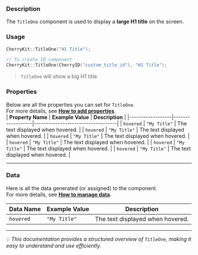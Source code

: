 ### Description  
The `TitleOne` component is used to display a **large H1 title** on the screen.  

### Usage  
```cpp
CherryKit::TitleOne("H1 Title");
```
```cpp
// To create ID component
CherryKit::TitleOne(CherryID("custom_title_id"), "H1 Title");
```
> `TitleOne` will show a big H1 title.  

### Properties  
Below are all the properties you can set for `TitleOne`.  
For more details, see **[How to add properties]()**.  
| **Property Name** | **Example Value**  | **Description**                   |
|------------------|------------------|-----------------------------------|
| `hovered`       | `"My Title"`      | The text displayed when hovered. |
| `hovered`       | `"My Title"`      | The text displayed when hovered. |
| `hovered`       | `"My Title"`      | The text displayed when hovered. |
| `hovered`       | `"My Title"`      | The text displayed when hovered. |
| `hovered`       | `"My Title"`      | The text displayed when hovered. |
| `hovered`       | `"My Title"`      | The text displayed when hovered. |

---

### Data  
Here is all the data generated (or assigned) to the component.  
For more details, see **[How to manage data]()**.  

| **Data Name** | **Example Value**  | **Description**                   |
|------------------|------------------|-----------------------------------|
| `hovered`       | `"My Title"`      | The text displayed when hovered. |

---

💡 *This documentation provides a structured overview of `TitleOne`, making it easy to understand and use efficiently.*  
